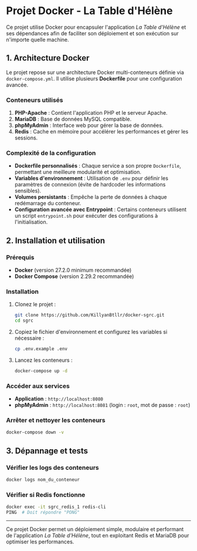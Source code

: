 # Projet Docker - La Table d'Hélène

Ce projet utilise Docker pour encapsuler l'application *La Table d'Hélène* et ses dépendances afin de faciliter son déploiement et son exécution sur n'importe quelle machine.

## 1. Architecture Docker

Le projet repose sur une architecture Docker multi-conteneurs définie via `docker-compose.yml`. Il utilise plusieurs **Dockerfile** pour une configuration avancée.

### Conteneurs utilisés

1. **PHP-Apache** : Contient l'application PHP et le serveur Apache.
2. **MariaDB** : Base de données MySQL compatible.
3. **phpMyAdmin** : Interface web pour gérer la base de données.
4. **Redis** : Cache en mémoire pour accélérer les performances et gérer les sessions.

### Complexité de la configuration

- **Dockerfile personnalisés** : Chaque service a son propre `Dockerfile`, permettant une meilleure modularité et optimisation.
- **Variables d'environnement** : Utilisation de `.env` pour définir les paramètres de connexion (évite de hardcoder les informations sensibles).
- **Volumes persistants** : Empêche la perte de données à chaque redémarrage du conteneur.
- **Configuration avancée avec Entrypoint** : Certains conteneurs utilisent un script `entrypoint.sh` pour exécuter des configurations à l'initialisation.

## 2. Installation et utilisation

### Prérequis

- **Docker** (version 27.2.0 minimum recommandée)
- **Docker Compose** (version 2.29.2 recommandée)

### Installation

1. Clonez le projet :
   ```bash
   git clone https://github.com/KillyanBtllr/docker-sgrc.git
   cd sgrc
   ```
2. Copiez le fichier d'environnement et configurez les variables si nécessaire :
   ```bash
   cp .env.example .env
   ```
3. Lancez les conteneurs :
   ```bash
   docker-compose up -d
   ```

### Accéder aux services

- **Application** : `http://localhost:8080`
- **phpMyAdmin** : `http://localhost:8081` (login : `root`, mot de passe : `root`)

### Arrêter et nettoyer les conteneurs

```bash
docker-compose down -v
```

## 3. Dépannage et tests

### Vérifier les logs des conteneurs
```bash
docker logs nom_du_conteneur
```

### Vérifier si Redis fonctionne
```bash
docker exec -it sgrc_redis_1 redis-cli
PING  # Doit répondre "PONG"
```

---

Ce projet Docker permet un déploiement simple, modulaire et performant de l'application *La Table d'Hélène*, tout en exploitant Redis et MariaDB pour optimiser les performances.

